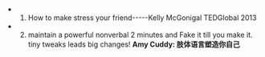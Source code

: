 * 1.   How to make stress your friend-----Kelly McGonigal TEDGlobal 2013
* 2.   maintain a powerful nonverbal 2 minutes and Fake it till you make it. tiny tweaks leads big changes!  **Amy Cuddy: 肢体语言塑造你自己**

